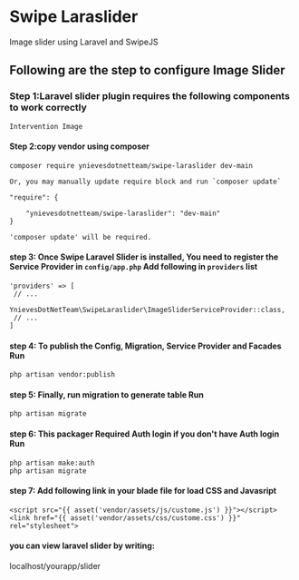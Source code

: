 # Swipe Laraslider

Image slider using Laravel and SwipeJS

## Following are the step to configure Image Slider

### Step 1:Laravel slider plugin requires the following components to work correctly

    Intervention Image

#### Step 2:copy vendor using composer

    composer require ynievesdotnetteam/swipe-laraslider dev-main

    Or, you may manually update require block and run `composer update`

    "require": {
       
        "ynievesdotnetteam/swipe-laraslider": "dev-main"
    }

    'composer update' will be required.

#### step 3: Once Swipe Laravel Slider is installed, You need to register the Service Provider in `config/app.php` Add following in `providers` list

    'providers' => [
     // ...
        YnievesDotNetTeam\SwipeLaraslider\ImageSliderServiceProvider::class,
     // ...
    ]

#### step 4: To publish the Config, Migration, Service Provider and Facades Run

    php artisan vendor:publish

#### step 5: Finally, run migration to generate table Run

    php artisan migrate

#### step 6: This packager Required Auth login if you don't have Auth login Run

    php artisan make:auth
    php artisan migrate

#### step 7: Add following link in your blade file for load CSS and Javasript

    <script src="{{ asset('vendor/assets/js/custome.js') }}"></script>
    <link href="{{ asset('vendor/assets/css/custome.css') }}" rel="stylesheet">

#### you can view laravel slider by writing:

localhost/yourapp/slider
